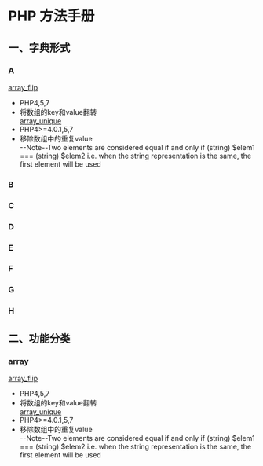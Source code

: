 # PHP 方法手册   
## 一、字典形式   
### A   
[array_flip](http://php.net/manual/en/function.array-flip.php)  
- PHP4,5,7   
- 将数组的key和value翻转   
[array_unique](http://php.net/manual/en/function.array-unique.php)   
- PHP4>=4.0.1,5,7   
- 移除数组中的重复value   
--Note--Two elements are considered equal if and only if (string) $elem1 === (string) $elem2 i.e. when the string representation is the same, the first element will be used   

### B
### C
### D
### E
### F
### G
### H

## 二、功能分类   
### array  
[array_flip](http://php.net/manual/en/function.array-flip.php)  
- PHP4,5,7   
- 将数组的key和value翻转   
[array_unique](http://php.net/manual/en/function.array-unique.php)   
- PHP4>=4.0.1,5,7   
- 移除数组中的重复value   
--Note--Two elements are considered equal if and only if (string) $elem1 === (string) $elem2 i.e. when the string representation is the same, the first element will be used   


